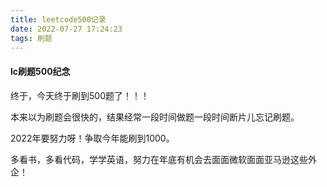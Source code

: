 ```yaml
---
title: leetcode500记录
date: 2022-07-27 17:24:23
tags: 刷题
---
```


#### lc刷题500纪念

终于，今天终于刷到500题了！！！

本来以为刷题会很快的，结果经常一段时间做题一段时间断片儿忘记刷题。

2022年要努力呀！争取今年能刷到1000。

多看书，多看代码，学学英语，努力在年底有机会去面面微软面面亚马逊这些外企！
